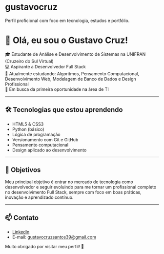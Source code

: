 # gustavocruz
Perfil proficional com foco em tecnologia, estudos e portfólio.
# 👋 Olá, eu sou o Gustavo Cruz!

🎓 Estudante de Análise e Desenvolvimento de Sistemas na UNIFRAN (Cruzeiro do Sul Virtual)  
💻 Aspirante a Desenvolvedor Full Stack  
🌱 Atualmente estudando: Algoritmos, Pensamento Computacional, Desenvolvimento Web, Modelagem de Banco de Dados e Design Profissional  
🚀 Em busca da primeira oportunidade na área de TI

---

## 🛠️ Tecnologias que estou aprendendo

- HTML5 & CSS3  
- Python (básico)  
- Lógica de programação  
- Versionamento com Git e GitHub  
- Pensamento computacional  
- Design aplicado ao desenvolvimento

---

## 🎯 Objetivos

Meu principal objetivo é entrar no mercado de tecnologia como desenvolvedor e seguir evoluindo para me tornar um profissional completo no desenvolvimento Full Stack, sempre com foco em boas práticas, inovação e aprendizado contínuo.

---

## 📫 Contato

- [LinkedIn](https://www.linkedin.com/in/gustavo-cruz-4a467b377/)  
- E-mail: gustavocruzsantos39@gmail.com 

Muito obrigado por visitar meu perfil! 🚀
